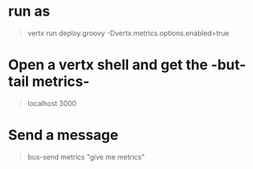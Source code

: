 # run as

> vertx run deploy.groovy -Dvertx.metrics.options.enabled=true

# Open a vertx shell and get the -but-tail metrics-

> localhost 3000

# Send a message

> bus-send metrics "give me metrics"




